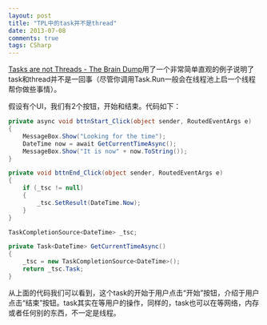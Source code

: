 ```yaml
---
layout: post
title: "TPL中的task并不是thread"
date: 2013-07-08
comments: true
tags: CSharp
---
```

<p><a href="http://blogs.msdn.com/b/benwilli/archive/2013/04/24/tasks-are-not-threads.aspx">Tasks are not Threads - The Brain Dump</a>用了一个非常简单直观的例子说明了task和thread并不是一回事（尽管你调用Task.Run一般会在线程池上启一个线程帮你做些事情）。</p>  <p>假设有个UI，我们有2个按钮，开始和结束。代码如下：</p>  

```csharp
private async void bttnStart_Click(object sender, RoutedEventArgs e)
{
    MessageBox.Show("Looking for the time");
    DateTime now = await GetCurrentTimeAsync();
    MessageBox.Show("It is now" + now.ToString());
}

private void bttnEnd_Click(object sender, RoutedEventArgs e)
{
    if (_tsc != null)
    {
        _tsc.SetResult(DateTime.Now);
    }
}

TaskCompletionSource<DateTime> _tsc;

private Task<DateTime> GetCurrentTimeAsync()
{
    _tsc = new TaskCompletionSource<DateTime>();
    return _tsc.Task;
}
```

<p>从上面的代码我们可以看到，这个task的开始于用户点击“开始”按钮，介绍于用户点击“结束”按钮。task其实在等用户的操作，同样的，task也可以在等网络，内存或者任何别的东西，不一定是线程。</p>